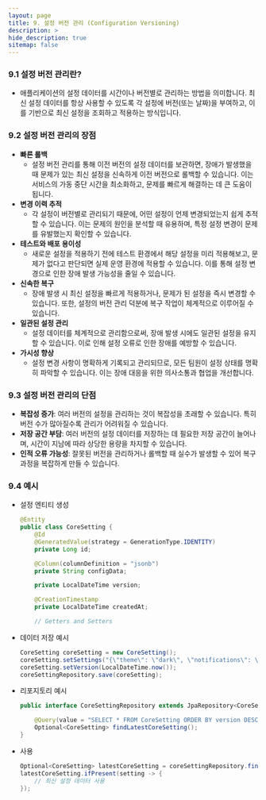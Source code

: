 ```yaml
---
layout: page
title: 9. 설정 버전 관리 (Configuration Versioning)
description: >
hide_description: true
sitemap: false
---
```


### 9.1 설정 버전 관리란?

- 애플리케이션의 설정 데이터를 시간이나 버전별로 관리하는 방법을 의미합니다. 최신 설정 데이터를 항상 사용할 수 있도록 각 설정에 버전(또는 날짜)을 부여하고, 이를 기반으로 최신 설정을 조회하고 적용하는 방식입니다.

### 9.2 설정 버전 관리의 장점

- **빠른 롤백**
    - 설정 버전 관리를 통해 이전 버전의 설정 데이터를 보관하면, 장애가 발생했을 때 문제가 있는 최신 설정을 신속하게 이전 버전으로 롤백할 수 있습니다. 이는 서비스의 가동 중단 시간을 최소화하고, 문제를 빠르게 해결하는 데 큰 도움이 됩니다.
- **변경 이력 추적**
    - 각 설정이 버전별로 관리되기 때문에, 어떤 설정이 언제 변경되었는지 쉽게 추적할 수 있습니다. 이는 문제의 원인을 분석할 때 유용하며, 특정 설정 변경이 문제를 유발했는지 확인할 수 있습니다.
- **테스트와 배포 용이성**
    - 새로운 설정을 적용하기 전에 테스트 환경에서 해당 설정을 미리 적용해보고, 문제가 없다고 판단되면 실제 운영 환경에 적용할 수 있습니다. 이를 통해 설정 변경으로 인한 장애 발생 가능성을 줄일 수 있습니다.
- **신속한 복구**
    - 장애 발생 시 최신 설정을 빠르게 적용하거나, 문제가 된 설정을 즉시 변경할 수 있습니다. 또한, 설정의 버전 관리 덕분에 복구 작업이 체계적으로 이루어질 수 있습니다.
- **일관된 설정 관리**
    - 설정 데이터를 체계적으로 관리함으로써, 장애 발생 시에도 일관된 설정을 유지할 수 있습니다. 이로 인해 설정 오류로 인한 장애를 예방할 수 있습니다.
- **가시성 향상**
    - 설정 변경 사항이 명확하게 기록되고 관리되므로, 모든 팀원이 설정 상태를 명확히 파악할 수 있습니다. 이는 장애 대응을 위한 의사소통과 협업을 개선합니다.

### 9.3 설정 버전 관리의 단점

- **복잡성 증가**: 여러 버전의 설정을 관리하는 것이 복잡성을 초래할 수 있습니다. 특히 버전 수가 많아질수록 관리가 어려워질 수 있습니다.
- **저장 공간 부담**: 여러 버전의 설정 데이터를 저장하는 데 필요한 저장 공간이 늘어나며, 시간이 지남에 따라 상당한 용량을 차지할 수 있습니다.
- **인적 오류 가능성**: 잘못된 버전을 관리하거나 롤백할 때 실수가 발생할 수 있어 복구 과정을 복잡하게 만들 수 있습니다.

### 9.4 예시

- 설정 엔티티 생성

    ```java
    @Entity
    public class CoreSetting {
        @Id
        @GeneratedValue(strategy = GenerationType.IDENTITY)
        private Long id;
    
        @Column(columnDefinition = "jsonb")
        private String configData;
    
        private LocalDateTime version;
    
        @CreationTimestamp
        private LocalDateTime createdAt;
    
        // Getters and Setters
    ```

- 데이터 저장 예시

    ```java
    CoreSetting coreSetting = new CoreSetting();
    coreSetting.setSettings("{\"theme\": \"dark\", \"notifications\": \"enabled\"}");
    coreSetting.setVersion(LocalDateTime.now());
    coreSettingRepository.save(coreSetting);
    ```

- 리포지토리 예시

    ```java
    public interface CoreSettingRepository extends JpaRepository<CoreSetting, Long> {
    
        @Query(value = "SELECT * FROM CoreSetting ORDER BY version DESC LIMIT 1", nativeQuery = true)
        Optional<CoreSetting> findLatestCoreSetting();
    }
    ```

- 사용

    ```java
    Optional<CoreSetting> latestCoreSetting = coreSettingRepository.findLatestCoreSetting();
    latestCoreSetting.ifPresent(setting -> {
        // 최신 설정 데이터 사용
    });
    ```